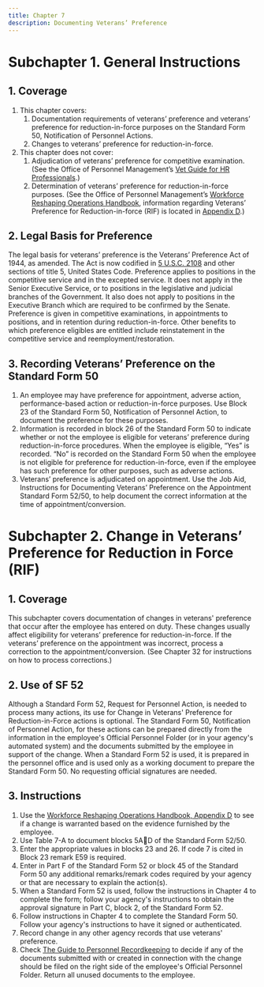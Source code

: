 ```yaml
---
title: Chapter 7
description: Documenting Veterans’ Preference
---
```


# Subchapter 1. General Instructions

## 1. Coverage

1.  This chapter covers:
    1. Documentation requirements of veterans’ preference and veterans’ preference for reduction-in-force purposes on the Standard Form 50, Notification of Personnel Actions.
    1. Changes to veterans’ preference for reduction-in-force.
1.  This chapter does not cover:
    1. Adjudication of veterans’ preference for competitive examination. (See the Office of Personnel Management’s [Vet Guide for HR Professionals](https://www.opm.gov/policy-data-oversight/veterans-services/vet-guide-for-hr-professionals/)[]().)
    1. Determination of veterans’ preference for reduction-in-force purposes. (See the Office of Personnel Management’s [Workforce Reshaping Operations Handbook](https://www.opm.gov/policy-data-oversight/workforce-restructuring/reductions-in-force/workforce_reshaping.pdf), information regarding Veterans’ Preference for Reduction-in-force (RIF) is located in [Appendix D](https://www.opm.gov/policy-data-oversight/workforce-restructuring/reductions-in-force/workforce_reshaping_appx.pdf).)

## 2. Legal Basis for Preference

The legal basis for veterans’ preference is the Veterans’ Preference Act of 1944, as amended. The Act is now codified in [5 U.S.C. 2108](https://uscode.house.gov/view.xhtml?req=5+USC+2108&f=treesort&fq=true&num=10&hl=true&edition=prelim&granuleId=USC-prelim-title5-section2108#effectivedate-amendment-note) and other sections of title 5, United States Code. Preference applies to positions in the competitive service and in the excepted service. It does not apply in the Senior Executive Service, or to positions in the legislative and judicial branches of the Government. It also does not apply to positions in the Executive Branch which are required to be confirmed by the Senate. Preference is given in competitive examinations, in appointments to positions, and in retention during reduction-in-force. Other benefits to which preference eligibles are entitled include reinstatement in the competitive service and reemployment/restoration.

## 3. Recording Veterans’ Preference on the Standard Form 50

1.  An employee may have preference for appointment, adverse action, performance-based action or reduction-in-force purposes. Use Block 23 of the Standard Form 50, Notification of Personnel Action, to document the preference for these purposes.
1.  Information is recorded in block 26 of the Standard Form 50 to indicate whether or not the employee is eligible for veterans’ preference during reduction-in-force procedures. When the employee is eligible, “Yes” is recorded. “No” is recorded on the Standard Form 50 when the employee is not eligible for preference for reduction-in-force, even if the employee has such preference for other purposes, such as adverse actions.
1.  Veterans’ preference is adjudicated on appointment. Use the Job Aid, Instructions for Documenting Veterans’ Preference on the Appointment Standard Form 52/50, to help document the correct information at the time of appointment/conversion.

# Subchapter 2. Change in Veterans’ Preference for Reduction in Force (RIF)

## 1. Coverage

This subchapter covers documentation of changes in veterans' preference that occur after the employee has entered on duty. These changes usually affect eligibility for veterans’ preference for reduction-in-force. If the veterans’ preference on the appointment was incorrect, process a correction to the appointment/conversion. (See Chapter 32 for instructions on how to process corrections.)

## 2. Use of SF 52

Although a Standard Form 52, Request for Personnel Action, is needed to process many actions, its use for Change in Veterans' Preference for Reduction-in-Force actions is optional. The Standard Form 50, Notification of Personnel Action, for these actions can be prepared directly from the information in the employee's Official Personnel Folder (or in your agency's automated system) and the documents submitted by the employee in support of the change. When a Standard Form 52 is used, it is prepared in the personnel office and is used only as a working document to prepare the Standard Form 50. No requesting official signatures are needed.

## 3. Instructions

1.  Use the [Workforce Reshaping Operations Handbook, Appendix D](https://www.opm.gov/policy-data-oversight/workforce-restructuring/reductions-in-force/workforce_reshaping.pdf) to see if a change is warranted based on the evidence furnished by the employee.
1.  Use Table 7-A to document blocks 5AD of the Standard Form 52/50.
1.  Enter the appropriate values in blocks 23 and 26. If code 7 is cited in Block 23 remark E59 is required.
1.  Enter in Part F of the Standard Form 52 or block 45 of the Standard Form 50 any additional remarks/remark codes required by your agency or that are necessary to explain the action(s).
1.  When a Standard Form 52 is used, follow the instructions in Chapter 4 to complete the form; follow your agency's instructions to obtain the approval signature in Part C, block 2, of the Standard Form 52.
1.  Follow instructions in Chapter 4 to complete the Standard Form 50. Follow your agency's instructions to have it signed or authenticated.
1.  Record change in any other agency records that use veterans' preference.
1.  Check [The Guide to Personnel Recordkeeping](https://www.opm.gov/policy-data-oversight/data-analysis-documentation/personnel-documentation/#url=Personnel-Recordkeeping-GPR) to decide if any of the documents submitted with or created in connection with the change should be filed on the right side of the employee's Official Personnel Folder. Return all unused documents to the employee.
